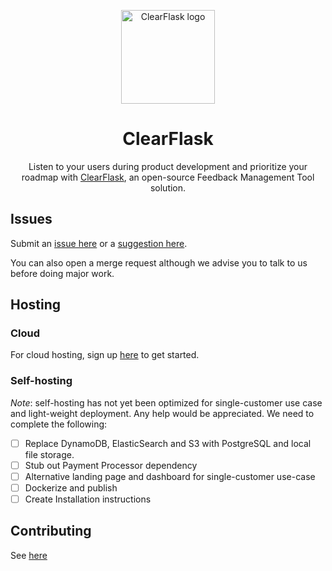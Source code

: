 <p align="center">
  <a href="https://clearflask.com/" rel="noopener" target="_blank">
    <img width="150" src="clearflask-resources/clearflask-logo.png" alt="ClearFlask logo">
  </a>
</p>

<h1 align="center">ClearFlask</h1>

<div align="center">

Listen to your users during product development and prioritize your roadmap with [ClearFlask](https://clearflask.com/),
an open-source Feedback Management Tool solution.

</div>

## Issues

Submit an [issue here](https://feedback.clearflask.com/issue) or
a [suggestion here](https://feedback.clearflask.com/feedback).

You can also open a merge request although we advise you to talk to us before doing major work.

## Hosting

### Cloud

For cloud hosting, sign up [here](https://clearflask.com/signup) to get started.

### Self-hosting

*Note*: self-hosting has not yet been optimized for single-customer use case and light-weight deployment. Any help would
be appreciated. We need to complete the following:

- [ ] Replace DynamoDB, ElasticSearch and S3 with PostgreSQL and local file storage.
- [ ] Stub out Payment Processor dependency
- [ ] Alternative landing page and dashboard for single-customer use-case
- [ ] Dockerize and publish
- [ ] Create Installation instructions

## Contributing

See [here](CONTRIBUTING.md)
